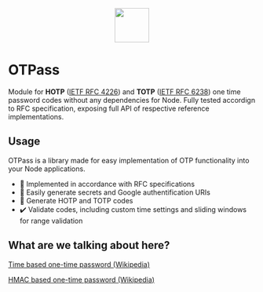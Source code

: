 <div align="center">
  <img src="https://emojipedia-us.s3.dualstack.us-west-1.amazonaws.com/thumbs/120/microsoft/319/old-key_1f5dd-fe0f.png" width=70 />
</div>

# OTPass

Module for **HOTP** ([IETF RFC 4226](https://www.rfc-editor.org/rfc/rfc4226)) and **TOTP** ([IETF RFC 6238](https://www.rfc-editor.org/rfc/rfc6238)) one time password codes without any dependencies for Node. Fully tested accordign to RFC specification, exposing full API of respective reference implementations.

## Usage
OTPass is a library made for easy implementation of OTP functionality into your Node applications.

- 📑 Implemented in accordance with RFC specifications
- 🔑 Easily generate secrets and Google authentification URIs
- 🔐 Generate HOTP and TOTP codes
- ✔️ Validate codes, including custom time settings and sliding windows for range validation

## What are we talking about here?
[Time based one-time password (Wikipedia)](https://en.wikipedia.org/wiki/Time-based_one-time_password)

[HMAC based one-time password (Wikipedia)](https://en.wikipedia.org/wiki/HMAC-based_one-time_password)